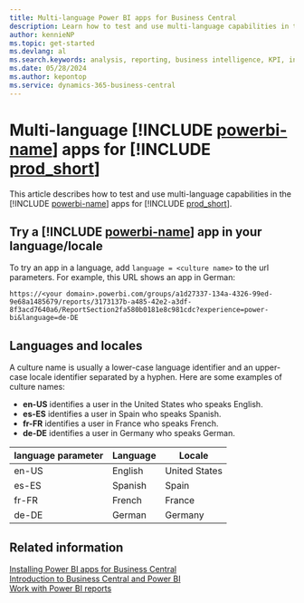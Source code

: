 ```yaml
---
title: Multi-language Power BI apps for Business Central
description: Learn how to test and use multi-language capabilities in the Power BI apps for Business Central. 
author: kennieNP
ms.topic: get-started
ms.devlang: al
ms.search.keywords: analysis, reporting, business intelligence, KPI, installation, administration
ms.date: 05/28/2024
ms.author: kepontop
ms.service: dynamics-365-business-central
---
```


# Multi-language [!INCLUDE [powerbi-name](includes/powerbi-name.md)] apps for [!INCLUDE [prod_short](includes/prod_short.md)]

This article describes how to test and use multi-language capabilities in the [!INCLUDE [powerbi-name](includes/powerbi-name.md)] apps for [!INCLUDE [prod_short](includes/prod_short.md)].

## Try a [!INCLUDE [powerbi-name](includes/powerbi-name.md)] app in your language/locale

To try an app in a language, add `language = <culture name>` to the url parameters. For example, this URL shows an app in German:

``` link
https://<your domain>.powerbi.com/groups/a1d27337-134a-4326-99ed-9e68a1485679/reports/3173137b-a485-42e2-a3df-8f3acd7640a6/ReportSection2fa580b0181e8c981cdc?experience=power-bi&language=de-DE
```

## Languages and locales

A culture name is usually a lower-case language identifier and an upper-case locale identifier separated by a hyphen. Here are some examples of culture names:

- **en-US** identifies a user in the United States who speaks English.
- **es-ES** identifies a user in Spain who speaks Spanish.
- **fr-FR** identifies a user in France who speaks French.
- **de-DE** identifies a user in Germany who speaks German.

| language parameter | Language | Locale        |
|--------------------|----------|---------------|
| en-US              | English  | United States |
| es-ES              | Spanish  | Spain         |
| fr-FR              | French   | France        |
| de-DE              | German   | Germany       |

## Related information

[Installing Power BI apps for Business Central](across-powerbi-install-business-central-apps.md)  
[Introduction to Business Central and Power BI](admin-powerbi.md)  
[Work with Power BI reports](across-working-with-powerbi.md)  
